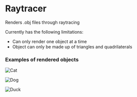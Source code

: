 # Raytracer
Renders .obj files through raytracing

Currently has the following limitations:
* Can only render one object at a time
* Object can only be made up of triangles and quadrilaterals

### Examples of rendered objects

![Cat](https://i.imgur.com/6xnnOlC.png)

![Dog](https://i.imgur.com/wjs189q.png)

![Duck](https://i.imgur.com/Dxz6TPU.png)
